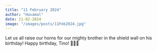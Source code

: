 ```yaml
---
title: "11 February 2024"
author: "Havamal"
date: 11-02-2024
image: "/images/posts/11Feb2024.jpg"
---
```


Let us all raise our horns for our mighty brother in the shield wall on his birthday! Happy birthday, Tino! 🤘🍻🤘